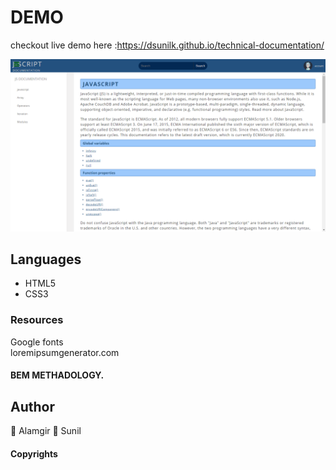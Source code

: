 
# DEMO
checkout live demo here :https://dsunilk.github.io/technical-documentation/

![](img/shot.PNG)

## Languages
- HTML5
- CSS3

### Resources
Google fonts<br/>
loremipsumgenerator.com<br />

#### BEM METHADOLOGY.


## Author
:bust_in_silhouette: Alamgir
:bust_in_silhouette: Sunil

#### Copyrights

